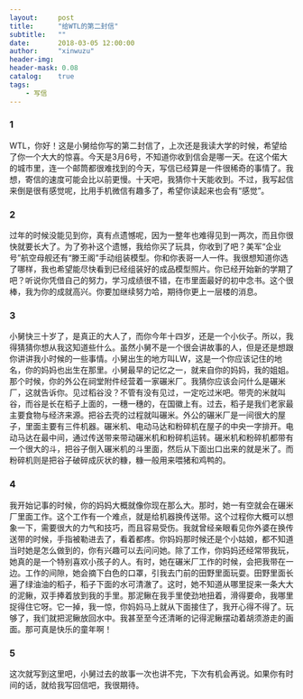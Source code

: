 ```yaml
---
layout:     post
title:      "给WTL的第二封信"
subtitle:   ""
date:       2018-03-05 12:00:00
author:     "xinwuzu"
header-img: 
header-mask: 0.08	
catalog:    true
tags:
    - 写信
---
```


### 1
WTL，你好！这是小舅给你写的第二封信了，上次还是我读大学的时候，希望给了你一个大大的惊喜。今天是3月6号，不知道你收到信会是哪一天。在这个偌大的城市里，连一个邮筒都很难找到的今天，写信已经算是一件很稀奇的事情了。我想，寄信的速度可能会比以前更慢。十天吧，我猜你十天能收到。不过，我写起信来倒是很有感觉呢，比用手机微信有趣多了，希望你读起来也会有“感觉”。
### 2
过年的时候没能见到你，真有点遗憾呢，因为一整年也难得见到一两次，而且你很快就要长大了。为了弥补这个遗憾，我给你买了玩具，你收到了吧？美军“企业号”航空母舰还有“滕王阁”手动组装模型。你和你表哥一人一件。我很想知道你选了哪样，我也希望能尽快看到已经组装好的成品模型照片。你已经开始新的学期了吧？听说你凭借自己的努力，学习成绩很不错，在市里面最好的初中念书。这个很棒，我为你的成就高兴。你要加继续努力哈，期待你更上一层楼的消息。
### 3
小舅快三十岁了，是真正的大人了，而你今年十四岁，还是一个小伙子。所以，我得猜猜你想从我这知道些什么。虽然小舅不是一个很会讲故事的人，但是还是想跟你讲讲我小时候的一些事情。小舅出生的地方叫LW，这是一个你应该记住的地名，你的妈妈也出生在那里。小舅最早的记忆之一，就来自你的妈妈，我的姐姐。那个时候，你的外公在祠堂附件经营着一家碾米厂。我猜你应该会问什么是碾米厂，这就告诉你。见过稻谷没？不管有没有见过，一定吃过米吧。带壳的米就叫谷，而谷是长在稻子上面的，一穗一穗的，在国徽上有。过去，稻子是我们老家最主要食物与经济来源。把谷去壳的过程就叫碾米。外公的碾米厂是一间很大的屋子，里面主要有三件机器。碾米机、电动马达和粉碎机在屋子的中央一字排开。电动马达在最中间，通过传送带来带动碾米机和粉碎机运转。碾米机和粉碎机都带有一个很大的斗，把谷子倒入碾米机的斗里面，然后从下面出口出来的就是米了。而粉碎机则是把谷子破碎成灰状的糠，糠一般用来喂猪和鸡鸭的。
### 4
我开始记事的时候，你的妈妈大概就像你现在那么大。那时，她一有空就会在碾米厂里面工作。这个工作有一个难点，就是给机器换传送带。这个过程你大概可以想象一下，需要很大的力气和技巧，而且容易受伤。我就曾经亲眼看见你外婆在换传送带的时候，手指被勒进去了，看着都疼。你妈妈那时候还是个小姑娘，都不知道当时她是怎么做到的，你有兴趣可以去问问她。除了工作，你妈妈还经常带我玩，她真的是一个特别喜欢小孩子的人。有时，她在碾米厂工作的时候，会把我带在一边。工作的间隙，她会摘下白色的口罩，引我去门前的田野里面玩耍。田野里面长遍了绿油油的稻子，稻子下面的水可清澈了。这时，她不知道从哪里捉来一条大大的泥鳅，双手捧着放到我的手里。那泥鳅在我手里使劲地扭着，滑得要命，我哪里捉得住它呀。它一掉，我一惊，你妈妈马上就从下面接住了，我开心得不得了。玩够了，我们就把泥鳅放回水中。我甚至至今还清晰的记得泥鳅摆动着胡须游走的画面。那可真是快乐的童年啊！
### 5
这次就写到这里吧，小舅过去的故事一次也讲不完，下次有机会再说。如果你有时间的话，就给我写回信吧，我很期待。
